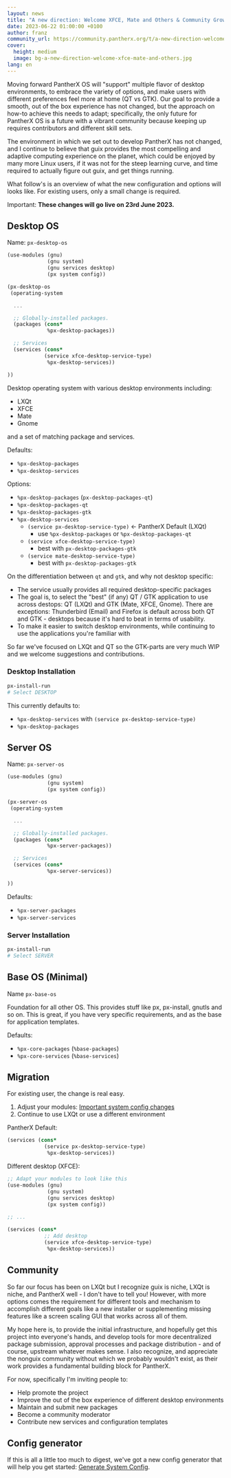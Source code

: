 ```yaml
---
layout: news
title: "A new direction: Welcome XFCE, Mate and Others & Community Growth"
date: 2023-06-22 01:00:00 +0100
author: franz
community_url: https://community.pantherx.org/t/a-new-direction-welcome-xfce-mate-and-others-community-growth/111
cover:
  height: medium
  image: bg-a-new-direction-welcome-xfce-mate-and-others.jpg
lang: en
---
```


Moving forward PantherX OS will "support" multiple flavor of desktop environments, to embrace the variety of options, and make users with different preferences feel more at home (QT vs GTK). Our goal to provide a smooth, out of the box experience has not changed, but the approach on how-to achieve this needs to adapt; specifically, the only future for PantherX OS is a future with a vibrant community because keeping up requires contributors and different skill sets.

The environment in which we set out to develop PantherX has not changed, and I continue to believe that guix provides the most compelling and adaptive computing experience on the planet, which could be enjoyed by many more Linux users, if it was not for the steep learning curve, and time required to actually figure out guix, and get things running.

What follow's is an overview of what the new configuration and options will looks like. 
For existing users, only a small change is required.

Important: **These changes will go live on 23rd June 2023.**

## Desktop OS

Name: `px-desktop-os`

```scheme
(use-modules (gnu)
             (gnu system)
             (gnu services desktop)
             (px system config))

(px-desktop-os
 (operating-system

  ...

  ;; Globally-installed packages.
  (packages (cons*
             %px-desktop-packages))

  ;; Services
  (services (cons*
            (service xfce-desktop-service-type)
             %px-desktop-services))

))
```

Desktop operating system with various desktop environments including:

- LXQt
- XFCE
- Mate
- Gnome

and a set of matching package and services.

Defaults:
- `%px-desktop-packages`
- `%px-desktop-services`

Options:
- `%px-desktop-packages` (`px-desktop-packages-qt`)
- `%px-desktop-packages-qt`
- `%px-desktop-packages-gtk`
- `%px-desktop-services`
  - `(service px-desktop-service-type)` ← PantherX Default (LXQt)
    - use `%px-desktop-packages` or `%px-desktop-packages-qt`
  - `(service xfce-desktop-service-type)`
    - best with `px-desktop-packages-gtk`
  - `(service mate-desktop-service-type)`
    - best with `px-desktop-packages-gtk`

On the differentiation between `qt` and `gtk`, and why not desktop specific: 
- The service usually provides all required desktop-specific packages
- The goal is, to select the "best" (if any) QT / GTK application to use across destops: QT (LXQt) and GTK (Mate, XFCE, Gnome). There are exceptions: Thunderbird (Email) and Firefox is default across both QT and GTK - desktops because it's hard to beat in terms of usability.
- To make it easier to switch desktop environments, while continuing to use the applications you're familiar with

So far we've focused on LXQt and QT so the GTK-parts are very much WIP and we welcome suggestions and contributions.

### Desktop Installation

```bash
px-install-run
# Select DESKTOP
```

This currently defaults to:

- `%px-desktop-services` with `(service px-desktop-service-type)`
- `%px-desktop-packages`

## Server OS

Name: `px-server-os`

```scheme
(use-modules (gnu)
             (gnu system)
             (px system config))

(px-server-os
 (operating-system

  ...

  ;; Globally-installed packages.
  (packages (cons*
             %px-server-packages))

  ;; Services
  (services (cons*
             %px-server-services))

))
```

Defaults:
- `%px-server-packages`
- `%px-server-services`

### Server Installation

```bash
px-install-run
# Select SERVER
```

## Base OS (Minimal)

Name `px-base-os`

Foundation for all other OS. This provides stuff like px, px-install, gnutls and so on. This is great, if you have very specific requirements, and as the base for application templates.

Defaults:
- `%px-core-packages` (`%base-packages`)
- `%px-core-services` (`%base-services`)

## Migration

For existing user, the change is real easy.

1. Adjust your modules: [Important system config changes](https://community.pantherx.org/t/important-system-configuration-changes/110)
2. Continue to use LXQt or use a different environment

PantherX Default:

```scheme
(services (cons*
            (service px-desktop-service-type)
             %px-desktop-services))
```

Different desktop (XFCE):

```scheme
;; Adapt your modules to look like this
(use-modules (gnu)
             (gnu system)
             (gnu services desktop)
             (px system config))
             
;; ...

(services (cons*
            ;; Add desktop
            (service xfce-desktop-service-type)
             %px-desktop-services))
```

## Community

So far our focus has been on LXQt but I recognize guix is niche, LXQt is niche, and PantherX well - I don't have to tell you! However, with more options comes the requirement for different tools and mechanism to accomplish different goals like a new installer or supplementing missing features like a screen scaling GUI that works across all of them.

My hope here is, to provide the initial infrastructure, and hopefully get this project into everyone's hands, and develop tools for more decentralized package submission, approval processes and package distribution - and of course, upstream whatever makes sense. I also recognize, and appreciate the nonguix community without which we probably wouldn't exist, as their work provides a fundamental building block for PantherX.

For now, specifically I'm inviting people to:
- Help promote the project
- Improve the out of the box experience of different desktop environments
- Maintain and submit new packages
- Become a community moderator
- Contribute new services and configuration templates

## Config generator

If this is all a little too much to digest, we've got a new config generator that will help you get started: <a href="/configs/">Generate System Config</a>.